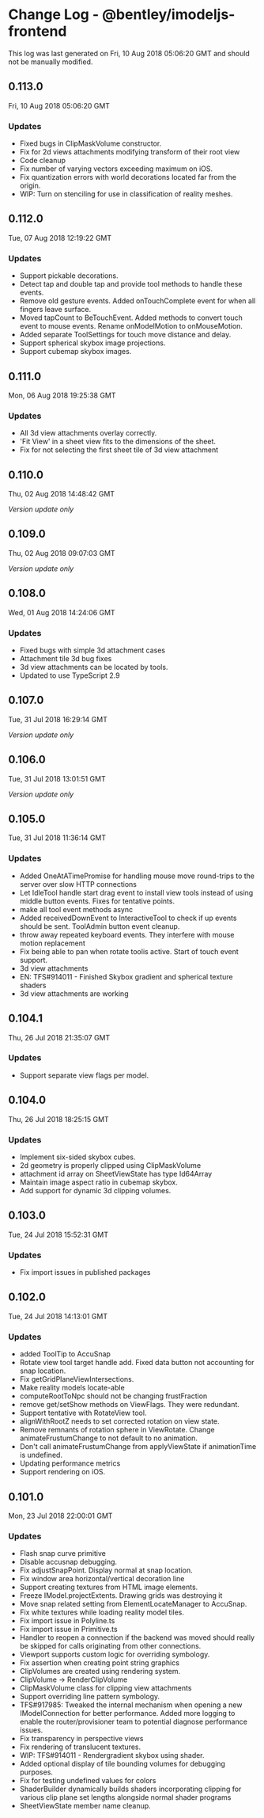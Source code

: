 # Change Log - @bentley/imodeljs-frontend

This log was last generated on Fri, 10 Aug 2018 05:06:20 GMT and should not be manually modified.

## 0.113.0
Fri, 10 Aug 2018 05:06:20 GMT

### Updates

- Fixed bugs in ClipMaskVolume constructor.
- Fix for 2d views attachments modifying transform of their root view
- Code cleanup
- Fix number of varying vectors exceeding maximum on iOS.
- Fix quantization errors with world decorations located far from the origin.
- WIP: Turn on stenciling for use in classification of reality meshes.

## 0.112.0
Tue, 07 Aug 2018 12:19:22 GMT

### Updates

- Support pickable decorations.
- Detect tap and double tap and provide tool methods to handle these events.
- Remove old gesture events. Added onTouchComplete event for when all fingers leave surface.
- Moved tapCount to BeTouchEvent. Added methods to convert touch event to mouse events. Rename onModelMotion to onMouseMotion.
- Added separate ToolSettings for touch move distance and delay.
- Support spherical skybox image projections.
- Support cubemap skybox images.

## 0.111.0
Mon, 06 Aug 2018 19:25:38 GMT

### Updates

- All 3d view attachments overlay correctly.
- 'Fit View' in a sheet view fits to the dimensions of the sheet.
- Fix for not selecting the first sheet tile of 3d view attachment

## 0.110.0
Thu, 02 Aug 2018 14:48:42 GMT

*Version update only*

## 0.109.0
Thu, 02 Aug 2018 09:07:03 GMT

*Version update only*

## 0.108.0
Wed, 01 Aug 2018 14:24:06 GMT

### Updates

- Fixed bugs with simple 3d attachment cases
- Attachment tile 3d bug fixes
- 3d view attachments can be located by tools.
- Updated to use TypeScript 2.9

## 0.107.0
Tue, 31 Jul 2018 16:29:14 GMT

*Version update only*

## 0.106.0
Tue, 31 Jul 2018 13:01:51 GMT

*Version update only*

## 0.105.0
Tue, 31 Jul 2018 11:36:14 GMT

### Updates

- Added OneAtATimePromise for handling mouse move round-trips to the server over slow HTTP connections
- Let IdleTool handle start drag event to install view tools instead of using middle button events. Fixes for tentative points.
- make all tool event methods async
- Added receivedDownEvent to InteractiveTool to check if up events should be sent. ToolAdmin button event cleanup.
- throw away repeated keyboard events. They interfere with mouse motion replacement
- Fix being able to pan when rotate toolis active. Start of touch event support.
- 3d view attachments
- EN: TFS#914011 - Finished Skybox gradient and spherical texture shaders
- 3d view attachments are working

## 0.104.1
Thu, 26 Jul 2018 21:35:07 GMT

### Updates

- Support separate view flags per model.

## 0.104.0
Thu, 26 Jul 2018 18:25:15 GMT

### Updates

- Implement six-sided skybox cubes.
- 2d geometry is properly clipped using ClipMaskVolume
- attachment id array on SheetViewState has type Id64Array
- Maintain image aspect ratio in cubemap skybox.
- Add support for dynamic 3d clipping volumes.

## 0.103.0
Tue, 24 Jul 2018 15:52:31 GMT

### Updates

- Fix import issues in published packages

## 0.102.0
Tue, 24 Jul 2018 14:13:01 GMT

### Updates

- added ToolTip to AccuSnap
- Rotate view tool target handle add. Fixed data button not accounting for snap location.
- Fix getGridPlaneViewIntersections.
- Make reality models locate-able
- computeRootToNpc should not be changing frustFraction
- remove get/setShow methods on ViewFlags. They were redundant.
- Support tentative with RotateView tool.
- alignWithRootZ needs to set corrected rotation on view state.
- Remove remnants of rotation sphere in ViewRotate. Change animateFrustumChange to not default to no animation.
- Don't call animateFrustumChange from applyViewState if animationTime is undefined.
- Updating performance metrics
- Support rendering on iOS.

## 0.101.0
Mon, 23 Jul 2018 22:00:01 GMT

### Updates

- Flash snap curve primitive
- Disable accusnap debugging.
- Fix adjustSnapPoint. Display normal at snap location.
- Fix window area horizontal/vertical decoration line
- Support creating textures from HTML image elements.
- Freeze IModel.projectExtents. Drawing grids was destroying it
- Move snap related setting from ElementLocateManager to AccuSnap.
- Fix white textures while loading reality model tiles.
- Fix import issue in Polyline.ts
- Fix import issue in Primitive.ts
- Handler to reopen a connection if the backend was moved should really be skipped for calls originating from other connections. 
- Viewport supports custom logic for overriding symbology.
- Fix assertion when creating point string graphics
- ClipVolumes are created using rendering system.
- ClipVolume -> RenderClipVolume
- ClipMaskVolume class for clipping view attachments
- Support overriding line pattern symbology.
- TFS#917985: Tweaked the internal mechanism when opening a new IModelConnection for better performance. Added more logging to enable the router/provisioner team to potential diagnose performance issues. 
- Fix transparency in perspective views
- Fix rendering of translucent textures.
- WIP: TFS#914011 - Rendergradient skybox using shader.
- Added optional display of tile bounding volumes for debugging purposes.
- Fix for testing undefined values for colors
- ShaderBuilder dynamically builds shaders incorporating clipping for various clip plane set lengths alongside normal shader programs
- SheetViewState member name cleanup.

